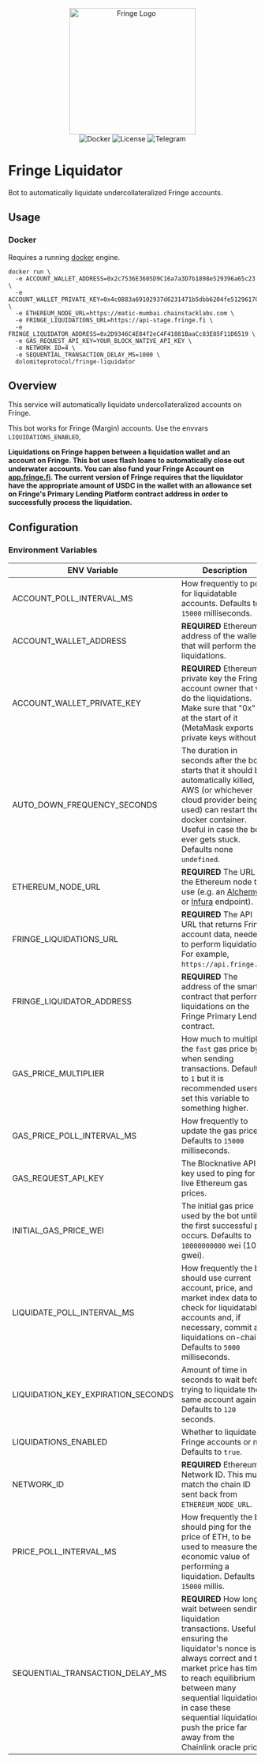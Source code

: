 <div style="text-align: center" align="center">
    <img src="https://d1fdloi71mui9q.cloudfront.net/MGdS5FKxT1mKvXFTRgSq_EGEicdODOa7Q2fJT" width="256" alt="Fringe Logo" />
</div>

<div style="text-align: center" align="center">
  <a href='https://hub.docker.com/r/dolomiteprotocol/fringe-liquidator' style="text-decoration:none;">
    <img src='https://img.shields.io/badge/docker-container-blue.svg?longCache=true' alt='Docker' />
  </a>
  <a href='https://github.com/dolomite-exchange/fringe-liquidator/blob/master/LICENSE' style="text-decoration:none;">
    <img src='https://img.shields.io/github/license/dolomite-exchange/fringe-liquidator.svg?longCache=true' alt='License' />
  </a>
  <a href='https://t.me/fringefinance' style="text-decoration:none;">
    <img src='https://img.shields.io/badge/chat-on%20telegram-9cf.svg?longCache=true' alt='Telegram' />
  </a>
</div>

# Fringe Liquidator

Bot to automatically liquidate undercollateralized Fringe accounts.

## Usage

### Docker

Requires a running [docker](https://docker.com) engine.

```
docker run \
  -e ACCOUNT_WALLET_ADDRESS=0x2c7536E3605D9C16a7a3D7b1898e529396a65c23 \
  -e ACCOUNT_WALLET_PRIVATE_KEY=0x4c0883a69102937d6231471b5dbb6204fe5129617082792ae468d01a3f362318 \
  -e ETHEREUM_NODE_URL=https://matic-mumbai.chainstacklabs.com \
  -e FRINGE_LIQUIDATIONS_URL=https://api-stage.fringe.fi \
  -e FRINGE_LIQUIDATOR_ADDRESS=0x2D9346C4E84f2eC4F41881BaaCc83E85F11D6519 \
  -e GAS_REQUEST_API_KEY=YOUR_BLOCK_NATIVE_API_KEY \
  -e NETWORK_ID=4 \
  -e SEQUENTIAL_TRANSACTION_DELAY_MS=1000 \
  dolomiteprotocol/fringe-liquidator
```

## Overview

This service will automatically liquidate undercollateralized accounts on Fringe.

This bot works for Fringe (Margin) accounts. Use the envvars `LIQUIDATIONS_ENABLED`, 

**Liquidations on Fringe happen between a liquidation wallet and an account on Fringe. This bot uses flash loans to 
automatically close out underwater accounts. You can also fund your Fringe Account on 
[app.fringe.fi](https://app.fringe.fi). The current version of Fringe requires that the liquidator have the appropriate 
amount of USDC in the wallet with an allowance set on Fringe's Primary Lending Platform contract address in order to 
successfully process the liquidation.**


## Configuration

### Environment Variables

| ENV Variable                       | Description                                                                                                                                                                                                                                                                                                                  |
|------------------------------------|------------------------------------------------------------------------------------------------------------------------------------------------------------------------------------------------------------------------------------------------------------------------------------------------------------------------------|
| ACCOUNT_POLL_INTERVAL_MS           | How frequently to poll for liquidatable accounts. Defaults to `15000` milliseconds.                                                                                                                                                                                                                                          |
| ACCOUNT_WALLET_ADDRESS             | **REQUIRED** Ethereum address of the wallet that will perform the liquidations.                                                                                                                                                                                                                                              |
| ACCOUNT_WALLET_PRIVATE_KEY         | **REQUIRED** Ethereum private key the Fringe account owner that will do the liquidations. Make sure that "0x" is at the start of it (MetaMask exports private keys without it).                                                                                                                                              |
| AUTO_DOWN_FREQUENCY_SECONDS        | The duration in seconds after the bot starts that it should be automatically killed, so AWS (or whichever cloud provider being used) can restart the docker container. Useful in case the bot ever gets stuck. Defaults none `undefined`.                                                                                    |
| ETHEREUM_NODE_URL                  | **REQUIRED** The URL of the Ethereum node to use (e.g. an [Alchemy](https://alchemy.com) or [Infura](https://infura.io/) endpoint).                                                                                                                                                                                          |
| FRINGE_LIQUIDATIONS_URL            | **REQUIRED** The API URL that returns Fringe account data, needed to perform liquidations. For example, `https://api.fringe.fi`.                                                                                                                                                                                             |
| FRINGE_LIQUIDATOR_ADDRESS          | **REQUIRED** The address of the smart contract that perform liquidations on the Fringe Primary Lending contract.                                                                                                                                                                                                             |
| GAS_PRICE_MULTIPLIER               | How much to multiply the `fast` gas price by when sending transactions. Defaults to `1` but it is recommended users set this variable to something higher.                                                                                                                                                                   |
| GAS_PRICE_POLL_INTERVAL_MS         | How frequently to update the gas price. Defaults to `15000` milliseconds.                                                                                                                                                                                                                                                    |
| GAS_REQUEST_API_KEY                | The Blocknative API key used to ping for live Ethereum gas prices.                                                                                                                                                                                                                                                           |
| INITIAL_GAS_PRICE_WEI              | The initial gas price used by the bot until the first successful poll occurs. Defaults to `10000000000` wei (10 gwei).                                                                                                                                                                                                       |
| LIQUIDATE_POLL_INTERVAL_MS         | How frequently the bot should use current account, price, and market index data to check for liquidatable accounts and, if necessary, commit any liquidations on-chain. Defaults to `5000` milliseconds.                                                                                                                     |
| LIQUIDATION_KEY_EXPIRATION_SECONDS | Amount of time in seconds to wait before trying to liquidate the same account again. Defaults to `120` seconds.                                                                                                                                                                                                              |
| LIQUIDATIONS_ENABLED               | Whether to liquidate Fringe accounts or not. Defaults to `true`.                                                                                                                                                                                                                                                             |
| NETWORK_ID                         | **REQUIRED** Ethereum Network ID. This must match the chain ID sent back from `ETHEREUM_NODE_URL`.                                                                                                                                                                                                                           |
| PRICE_POLL_INTERVAL_MS             | How frequently the bot should ping for the price of ETH, to be used to measure the economic value of performing a liquidation. Defaults to `15000` millis.                                                                                                                                                                   |
| SEQUENTIAL_TRANSACTION_DELAY_MS    | **REQUIRED** How long to wait between sending liquidation transactions. Useful for ensuring the liquidator's nonce is always correct and the market price has time to reach equilibrium between many sequential liquidations, in case these sequential liquidations push the price far away from the Chainlink oracle price. |
